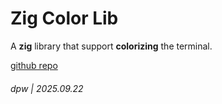 # Zig Color Lib

A **zig** library that support **colorizing** the terminal.

[github repo]()

###### dpw | 2025.09.22
